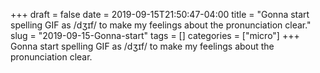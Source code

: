 +++draft = falsedate = 2019-09-15T21:50:47-04:00title = "Gonna start spelling GIF as /dʒɪf/ to make my feelings about the pronunciation clear."slug = "2019-09-15-Gonna-start"tags = []categories = ["micro"]+++Gonna start spelling GIF as /dʒɪf/ to make my feelings about the pronunciation clear.